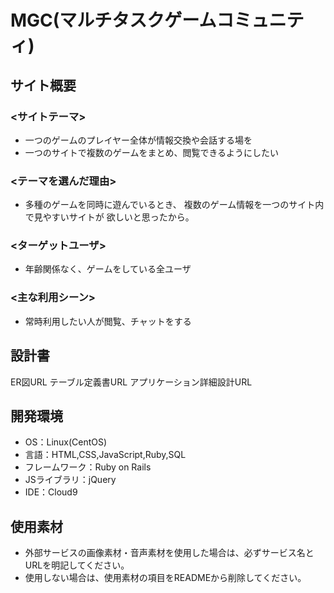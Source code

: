 # MGC(マルチタスクゲームコミュニティ)


## サイト概要
### <サイトテーマ>
- 一つのゲームのプレイヤー全体が情報交換や会話する場を
- 一つのサイトで複数のゲームをまとめ、閲覧できるようにしたい

### <テーマを選んだ理由>
- 多種のゲームを同時に遊んでいるとき、
複数のゲーム情報を一つのサイト内で見やすいサイトが
欲しいと思ったから。

### <ターゲットユーザ>
- 年齢関係なく、ゲームをしている全ユーザ

### <主な利用シーン>
- 常時利用したい人が閲覧、チャットをする

## 設計書
ER図URL
テーブル定義書URL
アプリケーション詳細設計URL

## 開発環境
- OS：Linux(CentOS)
- 言語：HTML,CSS,JavaScript,Ruby,SQL
- フレームワーク：Ruby on Rails
- JSライブラリ：jQuery
- IDE：Cloud9

## 使用素材
- 外部サービスの画像素材・音声素材を使用した場合は、必ずサービス名とURLを明記してください。
- 使用しない場合は、使用素材の項目をREADMEから削除してください。